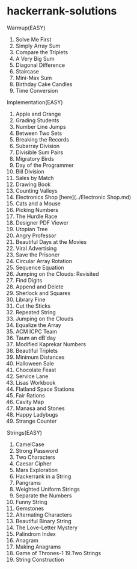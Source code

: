 # hackerrank-solutions

Warmup(EASY)
1. Solve Me First
2. Simply Array Sum
3. Compare the Triplets
4. A Very Big Sum
5. Diagonal Difference
6. Staircase
7. Mini-Max Sum
8. Birthday Cake Candles
9. Time Conversion

Implementation(EASY)
1. Apple and Orange
2. Grading Students
3. Number Line Jumps
4. Between Two Sets
5. Breaking the Records
6. Subarray Division
7. Divisible Sum Pairs
8. Migratory Birds
9. Day of the Programmer
10. Bill Division
11. Sales by Match
12. Drawing Book
13. Counting Valleys
14. Electronics Shop [here](../Electronic Shop.md)
15. Cats and a Mouse
16. Picking Numbers
17. The Hurdle Race
18. Designer PDF Viewer
19. Utopian Tree
20. Angry Professor
21. Beautiful Days at the Movies
22. Viral Advertising
23. Save the Prisoner
24. Circular Array Rotation
25. Sequence Equation
26. Jumping on the Clouds: Revisited
27. Find Digits
28. Append and Delete
29. Sherlock and Squares
30. Library Fine
31. Cut the Sticks
32. Repeated String
33. Jumping on the Clouds
34. Equalize the Array
35. ACM ICPC Team
36. Taum an dB'day
37. Modified Kaprekar Numbers
38. Beautiful Triplets
39. Minimum Distances
40. Halloween Sale
41. Chocolate Feast
42. Service Lane
43. Lisas Workbook
44. Flatland Space Stations
45. Fair Rations
46. Cavity Map
47. Manasa and Stones
48. Happy Ladybugs
49. Strange Counter

Strings(EASY)
1. CamelCase
2. Strong Password
3. Two Characters
4. Caesar Cipher
5. Mars Exploration
6. Hackerrank in a String
7. Pangrams
8. Weighted Uniform Strings
9. Separate the Numbers
10. Funny String
11. Gemstones
12. Alternating Characters
13. Beautiful Binary String
14. The Love-Letter Mystery
15. Palindrom Index
16. Anagram
17. Making Anagrams
18. Game of Thrones-1
19.Two Strings
20. String Construction

